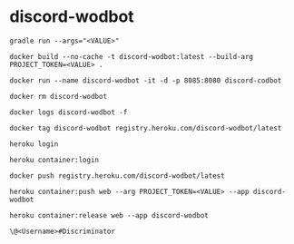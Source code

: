 # discord-wodbot

``gradle run --args="<VALUE>"``

``docker build --no-cache -t discord-wodbot:latest --build-arg PROJECT_TOKEN=<VALUE> .``

``docker run --name discord-wodbot -it -d -p 8085:8080 discord-codbot``

``docker rm discord-wodbot``

``docker logs discord-wodbot -f``

``docker tag discord-wodbot registry.heroku.com/discord-wodbot/latest``

``heroku login``

``heroku container:login``

``docker push registry.heroku.com/discord-wodbot/latest``

``heroku container:push web --arg PROJECT_TOKEN=<VALUE> --app discord-wodbot``

``heroku container:release web --app discord-wodbot``

``\@<Username>#Discriminator``